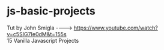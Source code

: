 # js-basic-projects

Tut by John Smigla ---->  https://www.youtube.com/watch?v=c5SIG7Ie0dM&t=155s  <br />
15 Vanilla Javascript Projects

